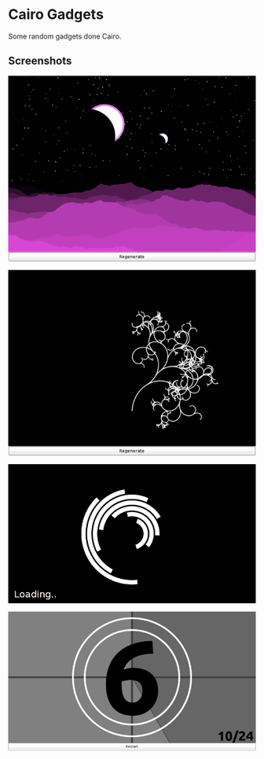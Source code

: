 Cairo Gadgets
=============

Some random gadgets done Cairo.

Screenshots
-----------

![Landscape screenshot](screenshot_landscape.png)

![Sprial screenshot](screenshot_spiral.png)

![Shapes screenshot](screenshot_shapes.png)

![Film Countdown screenshot](screenshot_filmcountdown.png)
